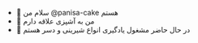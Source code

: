
- 👋 سلام من @panisa-cake هستم
 - 👀 من به آشپزی علاقه دارم
 - 🌱 در حال حاضر مشغول یادگیری انواع شیرینی و دسر هستم

